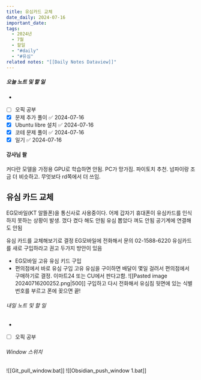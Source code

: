 ```yaml
---
title: 유심카드 교체
date_daily: 2024-07-16
important_date: 
tags:
  - 2024년
  - 7월
  - 할일
  - "#daily"
  - "#유심"
related notes: "[[Daily Notes Dataview]]"
---
```

##### 오늘 노트 및 할 일 
- 
- [ ] 오픽 공부
- [x] 문제 추가 풀이 ✅ 2024-07-16
- [x] Ubuntu libre 설치 ✅ 2024-07-16
- [x] 코테 문제 풀이 ✅ 2024-07-16
- [x] 일기 ✅ 2024-07-16

#### 강사님 왈
커다란 모델을 가정용 GPU로 학습하면 안됨.
PC가 망가짐.
파이토치 추천. 넘파이랑 조금 더 비슷하고. 무엇보다 rd쪽에서 더 쓰임.

## 유심 카드 교체
EG모바일(KT 알뜰폰)을 통신사로 사용중이다.
어제 갑자기 휴대폰이 유심카드를 인식하지 못하는 상황이 발생.
껐다 켰다 해도 안됨
유심 뽑았다 껴도 안됨
공기계에 연결해도 안됨

유심 카드를 교체해보기로 결정
EG모바일에 전화해서 문의
02-1588-6220
유심카드를 새로 구입하라고 권고
두가지 방안이 있음
- EG모바일 고유 유심 키드 구입
- 편의점에서 바로 유심 구입
고유 유심을 구이하면 배달이 몇일 걸려서 편의점에서 구매하기로 결정.
이마트24 또는 CU에서 판다고함.
![[Pasted image 20240716200252.png|500]]
구입하고 다시 전화해서 유심침 뒷면에 있는 식별번호를 부르고 폰에 꽂으면 끝!

###### 내일 노트 및 할 일
- 
- [ ] 오픽 공부


######  Window 스위치
![[Git_pull_window.bat]]
![[Obsidian_push_window 1.bat]]

